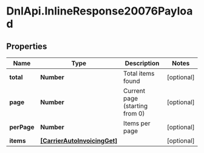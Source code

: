 # DnlApi.InlineResponse20076Payload

## Properties
Name | Type | Description | Notes
------------ | ------------- | ------------- | -------------
**total** | **Number** | Total items found | [optional] 
**page** | **Number** | Current page (starting from 0) | [optional] 
**perPage** | **Number** | Items per page | [optional] 
**items** | [**[CarrierAutoInvoicingGet]**](CarrierAutoInvoicingGet.md) |  | [optional] 


